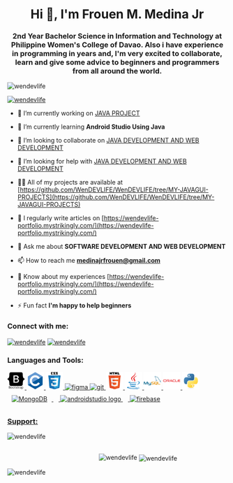 <h1 align="center">Hi 👋, I'm Frouen M. Medina Jr</h1>
<h3 align="center">2nd Year Bachelor Science in Information and Technology at Philippine Women's College of Davao. Also i have experience in programming in years and, I'm very excited to collaborate, learn and give some advice to beginners and programmers from all around the world.</h3>

<p align="left"> <img src="https://komarev.com/ghpvc/?username=wendevlife&label=Profile%20views&color=0e75b6&style=flat" alt="wendevlife" /> </p>

<p align="left"> <a href="https://github.com/ryo-ma/github-profile-trophy"><img src="https://github-profile-trophy.vercel.app/?username=wendevlife" alt="wendevlife" /></a> </p>

- 🔭 I’m currently working on [JAVA PROJECT](https://github.com/WenDEVLIFE/WenDEVLIFE/tree/MY-JAVAGUI-PROJECTS)

- 🌱 I’m currently learning **Android Studio Using Java**

- 👯 I’m looking to collaborate on [JAVA DEVELOPMENT AND WEB DEVELOPMENT](https://github.com/WenDEVLIFE/WenDEVLIFE/tree/MY-JAVAGUI-PROJECTS)

- 🤝 I’m looking for help with [JAVA DEVELOPMENT AND WEB DEVELOPMENT](https://github.com/WenDEVLIFE/WenDEVLIFE/tree/MY-JAVAGUI-PROJECTS)

- 👨‍💻 All of my projects are available at [https://github.com/WenDEVLIFE/WenDEVLIFE/tree/MY-JAVAGUI-PROJECTS](https://github.com/WenDEVLIFE/WenDEVLIFE/tree/MY-JAVAGUI-PROJECTS)

- 📝 I regularly write articles on [https://wendevlife-portfolio.mystrikingly.com/](https://wendevlife-portfolio.mystrikingly.com/)

- 💬 Ask me about **SOFTWARE DEVELOPMENT AND WEB DEVELOPMENT**

- 📫 How to reach me **medinajrfrouen@gmail.com**

- 📄 Know about my experiences [https://wendevlife-portfolio.mystrikingly.com/](https://wendevlife-portfolio.mystrikingly.com/)

- ⚡ Fun fact **I'm happy to help beginners**

<h3 align="left">Connect with me:</h3>
<p align="left">
<a href="https://linkedin.com/in/wendevlife" target="blank"><img align="center" src="https://raw.githubusercontent.com/rahuldkjain/github-profile-readme-generator/master/src/images/icons/Social/linked-in-alt.svg" alt="wendevlife" height="30" width="40" /></a>
<a href="https://fb.com/wendevlife" target="blank"><img align="center" src="https://raw.githubusercontent.com/rahuldkjain/github-profile-readme-generator/master/src/images/icons/Social/facebook.svg" alt="wendevlife" height="30" width="40" /></a>
</p>

<h3 align="left">Languages and Tools:</h3>
<p align="left"> <a href="https://getbootstrap.com" target="_blank" rel="noreferrer"> <img src="https://raw.githubusercontent.com/devicons/devicon/master/icons/bootstrap/bootstrap-plain-wordmark.svg" alt="bootstrap" width="40" height="40"/> </a> <a href="https://www.cprogramming.com/" target="_blank" rel="noreferrer"> <img src="https://raw.githubusercontent.com/devicons/devicon/master/icons/c/c-original.svg" alt="c" width="40" height="40"/> </a> <a href="https://www.w3schools.com/css/" target="_blank" rel="noreferrer"> <img src="https://raw.githubusercontent.com/devicons/devicon/master/icons/css3/css3-original-wordmark.svg" alt="css3" width="40" height="40"/> </a> <a href="https://www.figma.com/" target="_blank" rel="noreferrer"> <img src="https://www.vectorlogo.zone/logos/figma/figma-icon.svg" alt="figma" width="40" height="40"/> </a> <a href="https://git-scm.com/" target="_blank" rel="noreferrer"> <img src="https://www.vectorlogo.zone/logos/git-scm/git-scm-icon.svg" alt="git" width="40" height="40"/> </a> <a href="https://www.w3.org/html/" target="_blank" rel="noreferrer"> <img src="https://raw.githubusercontent.com/devicons/devicon/master/icons/html5/html5-original-wordmark.svg" alt="html5" width="40" height="40"/> </a> <a href="https://www.java.com" target="_blank" rel="noreferrer"> <img src="https://raw.githubusercontent.com/devicons/devicon/master/icons/java/java-original.svg" alt="java" width="40" height="40"/> </a> <a href="https://www.mysql.com/" target="_blank" rel="noreferrer"> <img src="https://raw.githubusercontent.com/devicons/devicon/master/icons/mysql/mysql-original-wordmark.svg" alt="mysql" width="40" height="40"/> </a> <a href="https://www.oracle.com/" target="_blank" rel="noreferrer"> <img src="https://raw.githubusercontent.com/devicons/devicon/master/icons/oracle/oracle-original.svg" alt="oracle" width="40" height="40"/> </a> <a href="https://www.python.org" target="_blank" rel="noreferrer"> <img src="https://raw.githubusercontent.com/devicons/devicon/master/icons/python/python-original.svg" alt="python" width="40" height="40"/> </a><a href="https://www.mongodb.com/" target="_blank"><img style="margin: 10px" src="https://profilinator.rishav.dev/skills-assets/mongodb-original-wordmark.svg" alt="MongoDB" height="50" />   <img width="12" />
  <img src="https://cdn.jsdelivr.net/gh/devicons/devicon/icons/androidstudio/androidstudio-original.svg" height="40" alt="androidstudio logo"  />
  <img width="12" /> </a>  
</div><a href="https://firebase.google.com/" target="_blank" rel="noreferrer"> <img src="https://www.vectorlogo.zone/logos/firebase/firebase-icon.svg" alt="firebase" width="40" height="40"/> </p>

<h3 align="left">Support:</h3>
<p><a href="https://ko-fi.com/wendevlife"> <img align="left" src="https://cdn.ko-fi.com/cdn/kofi3.png?v=3" height="50" width="210" alt="wendevlife" /></a></p><br><br>

<p><img align="left" src="https://github-readme-stats.vercel.app/api/top-langs?username=wendevlife&show_icons=true&locale=en&layout=compact" alt="wendevlife" /></p>

<p>&nbsp;<img align="center" src="https://github-readme-stats.vercel.app/api?username=wendevlife&show_icons=true&locale=en" alt="wendevlife" /></p>

<p><img align="center" src="https://github-readme-streak-stats.herokuapp.com/?user=wendevlife&" alt="wendevlife" /></p>
